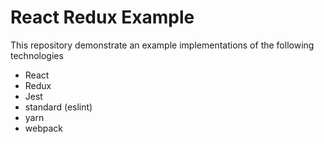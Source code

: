 # React Redux Example

This repository demonstrate an example implementations of the following technologies

- React
- Redux
- Jest
- standard (eslint)
- yarn
- webpack